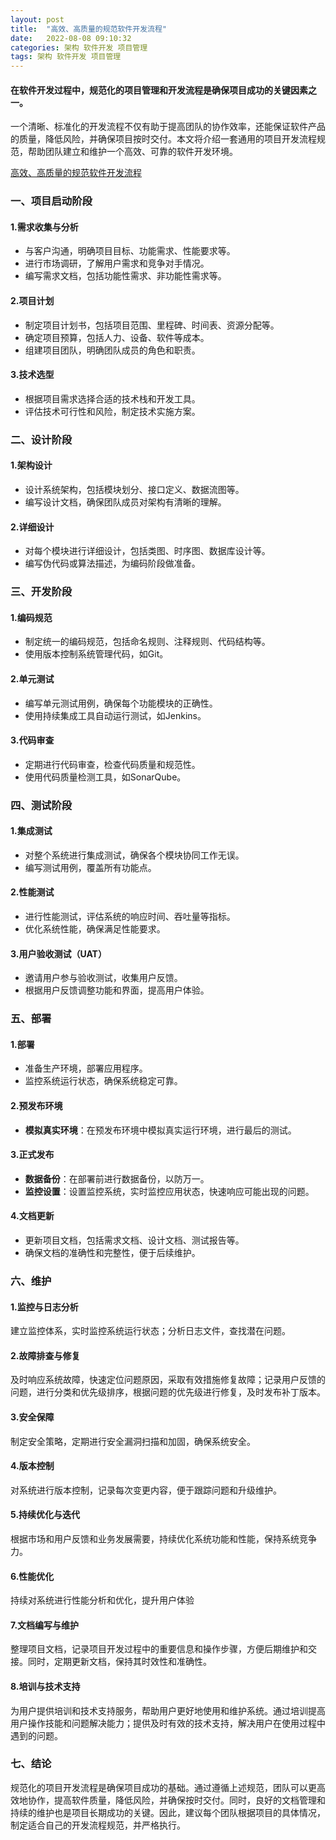 ```yaml
---
layout: post
title:  "高效、高质量的规范软件开发流程"
date:   2022-08-08 09:10:32
categories: 架构 软件开发 项目管理
tags: 架构 软件开发 项目管理
---
```

#### 在软件开发过程中，规范化的项目管理和开发流程是确保项目成功的关键因素之一。

一个清晰、标准化的开发流程不仅有助于提高团队的协作效率，还能保证软件产品的质量，降低风险，并确保项目按时交付。本文将介绍一套通用的项目开发流程规范，帮助团队建立和维护一个高效、可靠的软件开发环境。

[高效、高质量的规范软件开发流程]('/post-images/project_development_process_specification.png')

### 一、项目启动阶段

#### 1.需求收集与分析
- 与客户沟通，明确项目目标、功能需求、性能要求等。
- 进行市场调研，了解用户需求和竞争对手情况。
- 编写需求文档，包括功能性需求、非功能性需求等。

#### 2.项目计划
- 制定项目计划书，包括项目范围、里程碑、时间表、资源分配等。
- 确定项目预算，包括人力、设备、软件等成本。
- 组建项目团队，明确团队成员的角色和职责。

#### 3.技术选型
- 根据项目需求选择合适的技术栈和开发工具。
- 评估技术可行性和风险，制定技术实施方案。

### 二、设计阶段

#### 1.架构设计
- 设计系统架构，包括模块划分、接口定义、数据流图等。
- 编写设计文档，确保团队成员对架构有清晰的理解。

#### 2.详细设计
- 对每个模块进行详细设计，包括类图、时序图、数据库设计等。
- 编写伪代码或算法描述，为编码阶段做准备。

### 三、开发阶段

#### 1.编码规范
- 制定统一的编码规范，包括命名规则、注释规则、代码结构等。
- 使用版本控制系统管理代码，如Git。

#### 2.单元测试
- 编写单元测试用例，确保每个功能模块的正确性。
- 使用持续集成工具自动运行测试，如Jenkins。

#### 3.代码审查
- 定期进行代码审查，检查代码质量和规范性。
- 使用代码质量检测工具，如SonarQube。

### 四、测试阶段

#### 1.集成测试
- 对整个系统进行集成测试，确保各个模块协同工作无误。
- 编写测试用例，覆盖所有功能点。

#### 2.性能测试
- 进行性能测试，评估系统的响应时间、吞吐量等指标。
- 优化系统性能，确保满足性能要求。

#### 3.用户验收测试（UAT）
- 邀请用户参与验收测试，收集用户反馈。
- 根据用户反馈调整功能和界面，提高用户体验。

### 五、部署

#### 1.部署
- 准备生产环境，部署应用程序。
- 监控系统运行状态，确保系统稳定可靠。

#### 2.预发布环境
- **模拟真实环境**：在预发布环境中模拟真实运行环境，进行最后的测试。

#### 3.正式发布
- **数据备份**：在部署前进行数据备份，以防万一。
- **监控设置**：设置监控系统，实时监控应用状态，快速响应可能出现的问题。

#### 4.文档更新
- 更新项目文档，包括需求文档、设计文档、测试报告等。
- 确保文档的准确性和完整性，便于后续维护。



### 六、维护

#### 1.监控与日志分析
建立监控体系，实时监控系统运行状态；分析日志文件，查找潜在问题。

#### 2.故障排查与修复
及时响应系统故障，快速定位问题原因，采取有效措施修复故障；记录用户反馈的问题，进行分类和优先级排序，根据问题的优先级进行修复，及时发布补丁版本。

#### 3.安全保障
制定安全策略，定期进行安全漏洞扫描和加固，确保系统安全。

#### 4.版本控制
对系统进行版本控制，记录每次变更内容，便于跟踪问题和升级维护。

#### 5.持续优化与迭代
根据市场和用户反馈和业务发展需要，持续优化系统功能和性能，保持系统竞争力。

#### 6.性能优化
持续对系统进行性能分析和优化，提升用户体验

#### 7.文档编写与维护
整理项目文档，记录项目开发过程中的重要信息和操作步骤，方便后期维护和交接。同时，定期更新文档，保持其时效性和准确性。

#### 8.培训与技术支持
为用户提供培训和技术支持服务，帮助用户更好地使用和维护系统。通过培训提高用户操作技能和问题解决能力；提供及时有效的技术支持，解决用户在使用过程中遇到的问题。

### 七、结论

规范化的项目开发流程是确保项目成功的基础。通过遵循上述规范，团队可以更高效地协作，提高软件质量，降低风险，并确保按时交付。同时，良好的文档管理和持续的维护也是项目长期成功的关键。因此，建议每个团队根据项目的具体情况，制定适合自己的开发流程规范，并严格执行。


